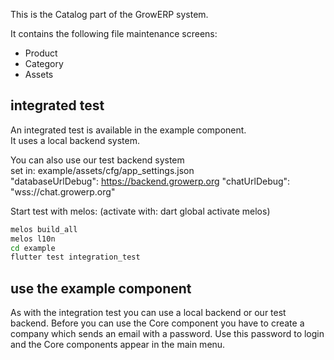 This is the Catalog part of the GrowERP system.

It contains the following file maintenance screens:

- Product
- Category
- Assets

## integrated test
An integrated test is available in the example component.  
It uses a local backend system.

You can also use our test backend system   
    set in: example/assets/cfg/app_settings.json  
        "databaseUrlDebug": https://backend.growerp.org
        "chatUrlDebug": "wss://chat.growerp.org"

Start test with melos: (activate with: dart global activate melos) 
```sh
melos build_all
melos l10n
cd example
flutter test integration_test
```
## use the example component
As with the integration test you can use a local backend or our test backend.
Before you can use the Core component you have to create a company which sends an email with a password. Use this password to login and the Core components appear in the main menu.

